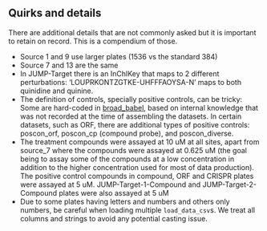 ## Quirks and details

There are additional details that are not commonly asked but it is important to retain on record. This is a compendium of those.

- Source 1 and 9 use larger plates (1536 vs the standard 384\)  
- Source 7 and 13 are the same  
- In JUMP-Target there is an InChIKey that maps to 2 different perturbations: ‘LOUPRKONTZGTKE-UHFFFAOYSA-N’ maps to both quinidine and quinine.  
- The definition of controls, specially positive controls, can be tricky: Some are hard-coded in [broad\_babel](https://github.com/broadinstitute/monorepo/blob/febe56c27e490c110d8b5a871de974a4293176c6/libs/jump_babel/tools/gen_database.py#L70-L87), based on internal knowledge that was not recorded at the time of assembling the datasets. In certain datasets, such as ORF, there are additional types of positive controls: poscon\_orf, poscon\_cp (compound probe), and poscon\_diverse.
- The treatment compounds were assayed at 10 uM at all sites, apart from
source_7 where the compounds were assayed at 0.625 uM (the goal being to assay some of the
compounds at a low concentration in addition to the higher concentration used for most of data
production). The positive control compounds in compound, ORF and CRISPR plates were assayed at 5
uM. JUMP-Target-1-Compound and JUMP-Target-2-Compound plates were also assayed at 5 uM
- Due to some plates having letters and numbers and others only numbers, be careful when loading multiple `load_data_csv`s. We treat all columns and strings to avoid any potential casting issue.
